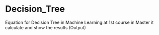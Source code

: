 # Decision_Tree

Equation for Decision Tree in Machine Learning at 1st course in Master 
it calculate and show the results (Output)
